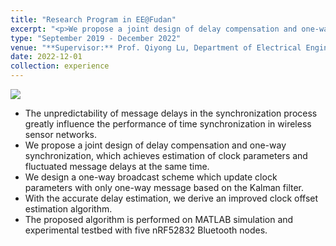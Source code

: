 ```yaml
---
title: "Research Program in EE@Fudan"
excerpt: "<p>We propose a joint design of delay compensation and one-way synchronization, which achieves estimation of clock parameters and fluctuated message delays at the same time.</p><img src='/images/research_area.png' style='max-width: 500px'>"
type: "September 2019 - December 2022"
venue: "**Supervisor:** Prof. Qiyong Lu, Department of Electrical Engineering, Fudan University"
date: 2022-12-01
collection: experience
---
```


<img src="/images/research_area.png" style="max-width: 500px" class="left">

  - The unpredictability of message delays in the synchronization process greatly influence the performance of time synchronization in wireless sensor networks.
  - We propose a joint design of delay compensation and one-way synchronization, which achieves estimation of clock parameters and fluctuated message delays at the same time.
  - We design a one-way broadcast scheme which update clock parameters with only one-way message based on the Kalman filter.
  - With the accurate delay estimation, we derive an improved clock offset estimation algorithm.
  - The proposed algorithm is performed on MATLAB simulation and experimental testbed with five nRF52832 Bluetooth nodes.
 
 
